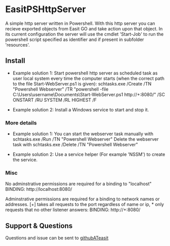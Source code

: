 # EasitPSHttpServer

A simple http server written in Powershell.
With this http server you can recieve exported objects from Easit GO and take action upon that object.
In its current configuration the server will use the cmdlet 'Start-Job' to run the powershell script
specified as identifier and if present in subfolder 'resources'.

## Install

- Example solution 1:
Start powershell http server as scheduled task as user local system every time the computer starts (when the correct path to the file Start-WebServer.ps1 is given):
schtasks.exe /Create /TN "Powershell Webserver" /TR "powershell -file C:\Users\username\Documents\Start-WebServer.ps1 http://+:8080/" /SC ONSTART /RU SYSTEM /RL HIGHEST /F

- Example solution 2:
Install a Windows service to start and stop it.

### More details

- Example solution 1:
You can start the webserver task manually with
  schtasks.exe /Run /TN "Powershell Webserver"
Delete the webserver task with
  schtasks.exe /Delete /TN "Powershell Webserver"

- Example solution 2:
Use a service helper (For example 'NSSM') to create the service.

### Misc

No adminstrative permissions are required for a binding to "localhost"
BINDING: http://localhost:8080/

Adminstrative permissions are required for a binding to network names or addresses.
[+] takes all requests to the port regardless of name or ip, * only requests that no other listener answers:
BINDING: http://+:8080/

## Support & Questions

Questions and issue can be sent to [githubATeasit](mailto:github@easit.com)